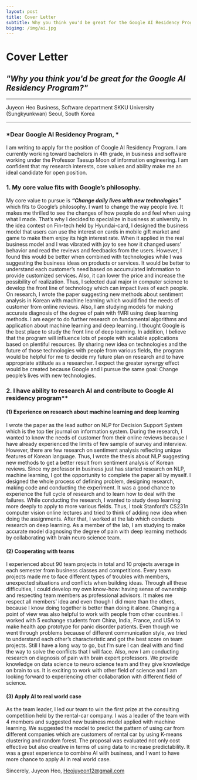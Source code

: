 ```yaml
---
layout: post
title: Cover Letter
subtitle: Why you think you'd be great for the Google AI Residency Program?
bigimg: /img/ai.jpg
---
```


# Cover Letter

## _"Why you think you'd be great for the Google AI Residency Program?"_

----------------------------------------------------------------------------------------------------
Juyeon Heo
Business, Software department 
SKKU University (Sungkyunkwan)
Seoul, South Korea

-----------------------------------------------------------------------------------------------------

### *Dear Google AI Residency Program, *

I am writing to apply for the position of Google AI Residency Program. I am currently working toward bachelors in 4th grade, in business and software working under the Professor Taesup Moon of information engineering. I am confident that my research interests, core values and ability make me an ideal candidate for open position.

### 1.	My core value fits with Google’s philosophy.

 My core value to pursue is **_“Change daily lives with new technologies”_** which fits to Google’s philosophy.
I want to change the way people live. It makes me thrilled to see the changes of how people do and feel when using what I made. That’s why I decided to specialize in business at university. In the idea contest on Fin-tech held by Hyundai-card, I designed the business model that users can use the interest on cards in mobile gift market and game to make them enjoy its high interest rate. When it applied in the real business model and I was vibrated with joy to see how it changed users’ behavior and read the reviews and feedbacks from the users. However, I found this would be better when combined with technologies while I was suggesting the business ideas on products or services. It would be better to understand each customer’s need based on accumulated information to provide customized services. Also, it can lower the price and increase the possibility of realization. Thus, I selected dual major in computer science to develop the front line of technology which can impact lives of each people. On research, I wrote the paper suggesting new methods about sentiment analysis in Korean with machine learning which would find the needs of customer from online reviews. Also, I am studying models for making accurate diagnosis of the degree of pain with fMRI using deep learning methods. I am eager to do further research on fundamental algorithms and application about machine learning and deep learning. I thought Google is the best place to study the front line of deep learning. In addition, I believe that the program will influence lots of people with scalable applications based on plentiful resources. By sharing new idea on technologies and the future of those technologies with people from various fields, the program would be helpful for me to decide my future plan on research and to have appropriate attitude as a researcher. I expect the greater synergy effect would be created because Google and I pursue the same goal: Change people’s lives with new technologies. 

### 2.	I have ability to research AI and contribute to Google AI residency program**

#### (1)	Experience on research about machine learning and deep learning

I wrote the paper as the lead author on NLP for Decision Support System which is the top tier journal on information system. During the research, I wanted to know the needs of customer from their online reviews because I have already experienced the limits of few sample of survey and interview. However, there are few research on sentiment analysis reflecting unique features of Korean language. Thus, I wrote the thesis about NLP suggesting new methods to get a better result from sentiment analysis of Korean reviews. Since my professor in business just has started research on NLP, machine learning, I got the opportunity to complete the paper all by myself. I designed the whole process of defining problem, designing research, making code and conducting the experiment. It was a good chance to experience the full cycle of research and to learn how to deal with the failures. While conducting the research, I wanted to study deep learning more deeply to apply to  more various fields. Thus, I took Stanford’s CS231n computer vision online lectures and tried to think of adding new idea when doing the assignments. After that, I worked at the lab which conducts research on deep learning. As a member of the lab, I am studying to make accurate model diagnosing the degree of pain with deep learning methods by collaborating with brain neuro science team.

#### (2)	Cooperating with teams

I experienced about 90 team projects in total and 10 projects average in each semester from business classes and competitions. Every team projects made me to face different types of troubles with members, unexpected situations and conflicts when building ideas. Through all these difficulties, I could develop my own know-how: having sense of ownership and respecting team members as professional advisors. It makes me respect all members’ idea and even though I did more than the others, because I know doing together is better than doing it alone. Changing a point of view was also helpful to work with people from other countries. I worked with 5 exchange students from China, India, France, and USA to make health app prototype for panic disorder patients. Even though we went through problems because of different communication style, we tried to understand each other’s characteristic and got the best score on team projects. Still I have a long way to go, but I’m sure I can deal with and find the way to solve the conflicts that I will face. Also, now I am conducting research on diagnosis of pain with brain expert professors. We provide knowledge on data science to neuro science team and they give knowledge on brain to us. It is exciting to work with other field of science and I am looking forward to experiencing other collaboration with different field of science.

#### (3)	Apply AI to real world case

As the team leader, I led our team to win the first prize at the consulting competition held by the rental-car company. I was a leader of the team with 4 members and suggested new business model applied with machine learning. We suggested the model to predict the pattern of using car from different companies which are customers of rental car by using K-means clustering and random forest. The proposal was evaluated not only cost effective but also creative in terms of using data to increase predictability. It was a great experience to combine AI with business, and I want to have more chance to apply AI in real world case. 

Sincerely,
Juyeon Heo,  Heojuyeon12@gmail.com

